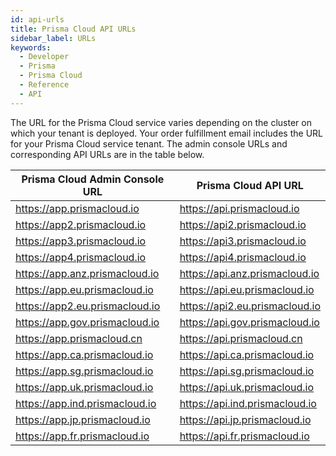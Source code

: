 ```yaml
---
id: api-urls
title: Prisma Cloud API URLs
sidebar_label: URLs
keywords:
  - Developer
  - Prisma
  - Prisma Cloud
  - Reference
  - API
---
```

  
The URL for the Prisma Cloud service varies depending on the cluster on which your tenant is deployed. Your order fulfillment email includes the URL for your Prisma Cloud service tenant. The admin console URLs and corresponding API URLs are in the table below.

| Prisma Cloud Admin Console URL |  Prisma Cloud API URL |
| ------------- | ----------- |
| <https://app.prismacloud.io>   | <https://api.prismacloud.io> |
| <https://app2.prismacloud.io>   | <https://api2.prismacloud.io> |
| <https://app3.prismacloud.io>   | <https://api3.prismacloud.io> |
| <https://app4.prismacloud.io>   | <https://api4.prismacloud.io> |
| <https://app.anz.prismacloud.io>   | <https://api.anz.prismacloud.io> |
| <https://app.eu.prismacloud.io>   | <https://api.eu.prismacloud.io> |
| <https://app2.eu.prismacloud.io>   | <https://api2.eu.prismacloud.io> |
| <https://app.gov.prismacloud.io>   | <https://api.gov.prismacloud.io> |
| <https://app.prismacloud.cn>   | <https://api.prismacloud.cn> |
| <https://app.ca.prismacloud.io>   | <https://api.ca.prismacloud.io> |
| <https://app.sg.prismacloud.io>   | <https://api.sg.prismacloud.io> |
| <https://app.uk.prismacloud.io>   | <https://api.uk.prismacloud.io> |
| <https://app.ind.prismacloud.io>   | <https://api.ind.prismacloud.io> |
| <https://app.jp.prismacloud.io>   | <https://api.jp.prismacloud.io> |
| <https://app.fr.prismacloud.io>   | <https://api.fr.prismacloud.io> |
